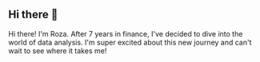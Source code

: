 ## Hi there 👋

Hi there! I'm Roza. After 7 years in finance, I've decided to dive into the world of data analysis. I'm super excited about this new journey and can't wait to see where it takes me!
